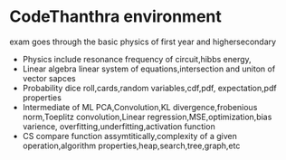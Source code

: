 CodeThanthra environment
=
exam goes through the basic physics of first year and highersecondary 
- Physics include resonance frequency of circuit,hibbs energy,
- Linear algebra linear system of equations,intersection and uniton of vector sapces
- Probability dice roll,cards,random variables,cdf,pdf, expectation,pdf properties
- Intermediate of ML PCA,Convolution,KL divergence,frobenious norm,Toeplitz convolution,Linear regression,MSE,optimization,bias varience, overfitting,underfitting,activation function
- CS  compare function assymtitically,complexity of a given operation,algorithm properties,heap,search,tree,graph,etc
